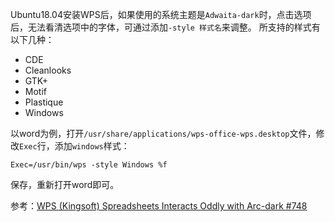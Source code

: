 
Ubuntu18.04安装WPS后，如果使用的系统主题是`Adwaita-dark`时，点击选项后，无法看清选项中的字体，可通过添加`-style 样式名`来调整。
所支持的样式有以下几种：
+ CDE
+ Cleanlooks
+ GTK+
+ Motif
+ Plastique
+ Windows

以word为例，打开`/usr/share/applications/wps-office-wps.desktop`文件，修改`Exec`行，添加`windows`样式：
```
Exec=/usr/bin/wps -style Windows %f
```
保存，重新打开word即可。

参考：[WPS (Kingsoft) Spreadsheets Interacts Oddly with Arc-dark #748](https://github.com/horst3180/arc-theme/issues/748)
